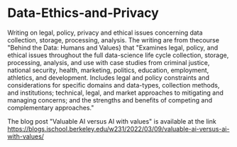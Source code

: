 # Data-Ethics-and-Privacy
Writing on legal, policy, privacy and ethical issues concerning data collection, storage, processing, analysis. The writing are from thecourse "Behind the Data: Humans and Values} that "Examines legal, policy, and ethical issues throughout the full data-science life cycle collection, storage, processing, analysis, and use with case studies from criminal justice, national security, health, marketing, politics, education, employment, athletics, and development. Includes legal and policy constraints and considerations for specific domains and data-types, collection methods, and institutions; technical, legal, and market approaches to mitigating and managing concerns; and the strengths and benefits of competing and complementary approaches."

The blog post "Valuable AI versus AI with values" is available at the link https://blogs.ischool.berkeley.edu/w231/2022/03/09/valuable-ai-versus-ai-with-values/ 
